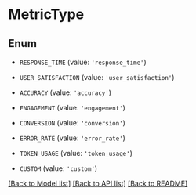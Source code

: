 # MetricType


## Enum

* `RESPONSE_TIME` (value: `'response_time'`)

* `USER_SATISFACTION` (value: `'user_satisfaction'`)

* `ACCURACY` (value: `'accuracy'`)

* `ENGAGEMENT` (value: `'engagement'`)

* `CONVERSION` (value: `'conversion'`)

* `ERROR_RATE` (value: `'error_rate'`)

* `TOKEN_USAGE` (value: `'token_usage'`)

* `CUSTOM` (value: `'custom'`)

[[Back to Model list]](../README.md#documentation-for-models) [[Back to API list]](../README.md#documentation-for-api-endpoints) [[Back to README]](../README.md)


